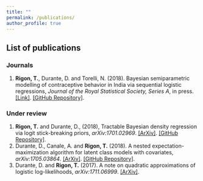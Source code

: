 ```yaml
---
title: ""
permalink: /publications/
author_profile: true
---
```


## List of publications

### Journals
1. **Rigon, T.**, Durante, D. and Torelli, N. (2018). Bayesian semiparametric modelling of contraceptive behavior in India via sequential logistic regressions, *Journal of the Royal Statistical Society, Series A*, in press. [[Link]](https://rss.onlinelibrary.wiley.com/doi/abs/10.1111/rssa.12361). [[GitHub Repository]](https://github.com/tommasorigon/India-SequentiaLogit).

### Under review
1. **Rigon, T.** and Durante, D., (2018), Tractable Bayesian density regression via logit stick-breaking priors, *arXiv:1701.02969*. [[ArXiv]](https://arxiv.org/abs/1701.02969). [[GitHub Repository]](https://github.com/tommasorigon/LSBP).
1. Durante, D., Canale, A. and **Rigon, T.** (2018).  A nested expectation-maximization algorithm for latent class models with covariates, *arXiv:1705.03864*. [[ArXiv]](https://arxiv.org/abs/1705.03864). [[GitHub Repository]](https://github.com/danieledurante/nEM).
1. Durante, D. and **Rigon, T.** (2017). A note on quadratic approximations of logistic log-likelihoods, *arXiv:1711.06999*. [[ArXiv]](https://arxiv.org/abs/1711.06999).


